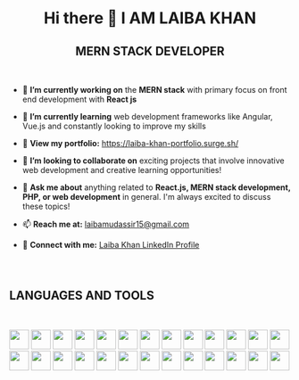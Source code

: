<h1 align="center">Hi there 👋 I AM LAIBA KHAN</h1>
<h2 align="center">MERN STACK DEVELOPER</h3>

</br>

- 🔭 <b>I’m currently working on</b> the <b>MERN stack</b> with primary focus on front end development with <b>React js</b>
  
- 🌱 <b>I’m currently learning</b> web development frameworks like Angular, Vue.js and constantly looking to improve my skills

- 📄 <b>View my portfolio:</b> https://laiba-khan-portfolio.surge.sh/
  
- 👯 <b>I’m looking to collaborate on</b> exciting projects that involve innovative web development and creative learning opportunities!

- 💬 <b>Ask me about</b> anything related to **React.js, MERN stack development, PHP, or web development** in general. I'm always excited to discuss these topics!
  
- 📫 <b>Reach me at:</b> laibamudassir15@gmail.com

- 🔗 <b>Connect with me:</b> [Laiba Khan LinkedIn Profile](https://www.linkedin.com/in/laiba-khan-8212891a7/)

</br>

#

<h2>LANGUAGES AND TOOLS</h1>
</br>

[<img src="https://img.shields.io/badge/React-%2361DAFB.svg?style=for-the-badge&logo=react&logoColor=white" height="35">](https://reactjs.org/)
[<img src="https://img.shields.io/badge/Node.js-%2343853D.svg?style=for-the-badge&logo=node.js&logoColor=white" height="35">](https://nodejs.org/)
[<img src="https://img.shields.io/badge/Express-%23404D59.svg?style=for-the-badge&logo=express&logoColor=white" height="35">](https://expressjs.com/)
[<img src="https://img.shields.io/badge/MongoDB-%2347A248.svg?style=for-the-badge&logo=mongodb&logoColor=white" height="35">](https://www.mongodb.com/)
[<img src="https://img.shields.io/badge/Angular-%23DD0031.svg?style=for-the-badge&logo=angular&logoColor=white" height="35">](https://angular.io/)
[<img src="https://img.shields.io/badge/Bootstrap-%23563D7C.svg?style=for-the-badge&logo=bootstrap&logoColor=white" height="35">](https://getbootstrap.com/)
[<img src="https://img.shields.io/badge/CSS3-%231572B6.svg?style=for-the-badge&logo=css3&logoColor=white" height="35">](https://www.w3.org/Style/CSS/)
[<img src="https://img.shields.io/badge/HTML5-%23E34F26.svg?style=for-the-badge&logo=html5&logoColor=white" height="35">](https://html.spec.whatwg.org/multipage/)
[<img src="https://img.shields.io/badge/JavaScript-%23F7DF1E.svg?style=for-the-badge&logo=javascript&logoColor=black" height="35">](https://developer.mozilla.org/en-US/docs/Web/JavaScript)
[<img src="https://img.shields.io/badge/MySQL-%234479A1.svg?style=for-the-badge&logo=mysql&logoColor=white" height="35">](https://www.mysql.com/)
[<img src="https://img.shields.io/badge/PHP-%23777BB4.svg?style=for-the-badge&logo=php&logoColor=white" height="35">](https://www.php.net/)
[<img src="https://img.shields.io/badge/C-%2300599C.svg?style=for-the-badge&logo=c&logoColor=white" height="35">](https://en.wikipedia.org/wiki/C_(programming_language))
[<img src="https://img.shields.io/badge/C++-%2300599C.svg?style=for-the-badge&logo=c%2B%2B&logoColor=white" height="35">](https://en.wikipedia.org/wiki/C%2B%2B)
[<img src="https://img.shields.io/badge/C%23-%23239120.svg?style=for-the-badge&logo=c-sharp&logoColor=white" height="35">](https://docs.microsoft.com/en-us/dotnet/csharp/)
[<img src="https://img.shields.io/badge/Python-%233776AB.svg?style=for-the-badge&logo=python&logoColor=white" height="35">](https://www.python.org/)
[<img src="https://img.shields.io/badge/Firebase-%23039BE5.svg?style=for-the-badge&logo=firebase&logoColor=white" height="35">](https://firebase.google.com/)
[<img src="https://img.shields.io/badge/Flutter-%2302569B.svg?style=for-the-badge&logo=flutter&logoColor=white" height="35">](https://flutter.dev/)
[<img src="https://img.shields.io/badge/Git-%23F05032.svg?style=for-the-badge&logo=git&logoColor=white" height="35">](https://git-scm.com/)
[<img src="https://img.shields.io/badge/Cypress-%23222222.svg?style=for-the-badge&logo=cypress&logoColor=white" height="35">](https://www.cypress.io/)
[<img src="https://img.shields.io/badge/Figma-%23F24E1E.svg?style=for-the-badge&logo=figma&logoColor=white" height="35">](https://www.figma.com/)
[<img src="https://img.shields.io/badge/Adobe%20XD-%23FF61F6.svg?style=for-the-badge&logo=adobe%20xd&logoColor=white" height="35">](https://www.adobe.com/products/xd.html)
[<img src="https://img.shields.io/badge/TypeScript-%233178C6.svg?style=for-the-badge&logo=typescript&logoColor=white" height="35">](https://www.typescriptlang.org/)
[<img src="https://img.shields.io/badge/Katalon%20Studio-%234ea94b.svg?style=for-the-badge&logo=katalon-studio&logoColor=white" height="35">](https://www.katalon.com/)
[<img src="https://img.shields.io/badge/Postman-%23FF6C37.svg?style=for-the-badge&logo=postman&logoColor=white" height="35">](https://www.postman.com/)
[<img src="https://img.shields.io/badge/SonarQube-%234E9BCD.svg?style=for-the-badge&logo=sonarqube&logoColor=white" height="35">](https://www.sonarqube.org/)
[<img src="https://img.shields.io/badge/Zenmap-%23528B9E.svg?style=for-the-badge&logo=nmap&logoColor=white" height="35">](https://nmap.org/zenmap/)



